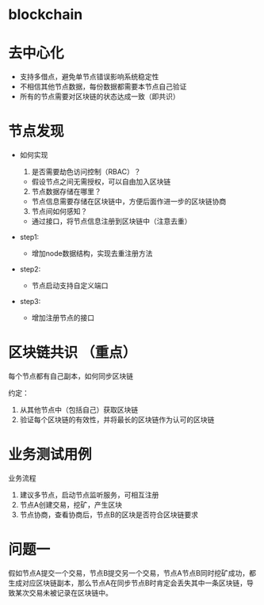 # blockchain

# 去中心化

- 支持多借点，避免单节点错误影响系统稳定性
- 不相信其他节点数据，每份数据都需要本节点自己验证
- 所有的节点需要对区块链的状态达成一致（即共识）

# 节点发现

- 如何实现
  1. 是否需要劫色访问控制（RBAC）？
    - 假设节点之间无需授权，可以自由加入区块链
  2. 节点数据存储在哪里？
    - 节点信息需要存储在区块链中，方便后面作进一步的区块链协商
  3. 节点间如何感知？
    - 通过接口，将节点信息注册到区块链中（注意去重）

- step1:
  - 增加node数据结构，实现去重注册方法
- step2:
  - 节点启动支持自定义端口
- step3:
  - 增加注册节点的接口

# 区块链共识 （重点）

每个节点都有自己副本，如何同步区块链

约定：
  1. 从其他节点中（包括自己）获取区块链
  2. 验证每个区块链的有效性，并将最长的区块链作为认可的区块链


# 业务测试用例

业务流程

1. 建议多节点，启动节点监听服务，可相互注册
2. 节点A创建交易，挖矿，产生区块
3. 节点协商，查看协商后，节点B的区块是否符合区块链要求



# 问题一

假如节点A提交一个交易，节点B提交另一个交易，节点A节点B同时挖矿成功，都生成对应区块链副本，那么节点A在同步节点B时肯定会丢失其中一条区块链，导致某次交易未被记录在区块链中。
